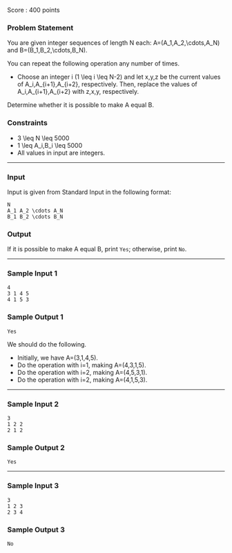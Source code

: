 Score : 400 points

### Problem Statement

You are given integer sequences of length N each: A=(A\_1,A\_2,\cdots,A\_N) and B=(B\_1,B\_2,\cdots,B\_N).

You can repeat the following operation any number of times.

* Choose an integer i (1 \leq i \leq N-2) and let x,y,z be the current values of A\_i,A\_{i+1},A\_{i+2}, respectively.
  Then, replace the values of A\_i,A\_{i+1},A\_{i+2} with z,x,y, respectively.

Determine whether it is possible to make A equal B.

### Constraints

* 3 \leq N \leq 5000
* 1 \leq A\_i,B\_i \leq 5000
* All values in input are integers.

---

### Input

Input is given from Standard Input in the following format:

```
N
A_1 A_2 \cdots A_N
B_1 B_2 \cdots B_N
```

### Output

If it is possible to make A equal B, print `Yes`; otherwise, print `No`.

---

### Sample Input 1

```
4
3 1 4 5
4 1 5 3
```

### Sample Output 1

```
Yes
```

We should do the following.

* Initially, we have A=(3,1,4,5).
* Do the operation with i=1, making A=(4,3,1,5).
* Do the operation with i=2, making A=(4,5,3,1).
* Do the operation with i=2, making A=(4,1,5,3).

---

### Sample Input 2

```
3
1 2 2
2 1 2
```

### Sample Output 2

```
Yes
```

---

### Sample Input 3

```
3
1 2 3
2 3 4
```

### Sample Output 3

```
No
```